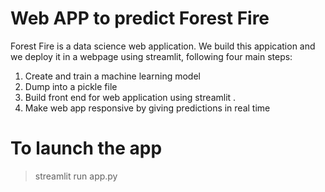 # Web APP to predict Forest Fire  
Forest Fire is a data science web application. We build this appication and we deploy it in a webpage using streamlit, following four main steps: <br/>

1. Create and train a machine learning model
2. Dump into a pickle file
3. Build front end for web application using streamlit .
4. Make web app responsive by giving predictions in real time

# To launch the app
> streamlit run app.py


